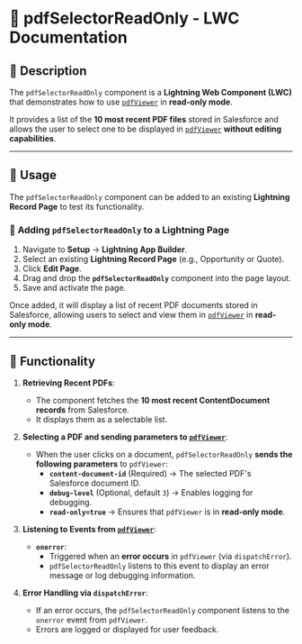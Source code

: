 # 📘 pdfSelectorReadOnly - LWC Documentation

## 📌 Description
The `pdfSelectorReadOnly` component is a **Lightning Web Component (LWC)** that demonstrates how to use [`pdfViewer`](pdfViewer.md) in **read-only mode**. 

It provides a list of the **10 most recent PDF files** stored in Salesforce and allows the user to select one to be displayed in [`pdfViewer`](pdfViewer.md) **without editing capabilities**.

---

## 🚀 Usage

The `pdfSelectorReadOnly` component can be added to an existing **Lightning Record Page** to test its functionality. 

### 📌 **Adding `pdfSelectorReadOnly` to a Lightning Page**

1. Navigate to **Setup** → **Lightning App Builder**.
2. Select an existing **Lightning Record Page** (e.g., Opportunity or Quote).
3. Click **Edit Page**.
4. Drag and drop the **`pdfSelectorReadOnly`** component into the page layout.
5. Save and activate the page.

Once added, it will display a list of recent PDF documents stored in Salesforce, allowing users to select and view them in [`pdfViewer`](pdfViewer.md) in **read-only mode**.

---

## 🎯 Functionality

1. **Retrieving Recent PDFs**:  
   - The component fetches the **10 most recent ContentDocument records** from Salesforce.
   - It displays them as a selectable list.

2. **Selecting a PDF and sending parameters to [`pdfViewer`](pdfViewer.md)**:  
   - When the user clicks on a document, `pdfSelectorReadOnly` **sends the following parameters** to `pdfViewer`:
     - **`content-document-id`** (Required) → The selected PDF's Salesforce document ID.
     - **`debug-level`** (Optional, default `3`) → Enables logging for debugging.
     - **`read-only=true`** → Ensures that `pdfViewer` is in **read-only mode**.

3. **Listening to Events from [`pdfViewer`](pdfViewer.md)**:  
   - **`onerror`**:  
     - Triggered when an **error occurs** in `pdfViewer` (via `dispatchError`).  
     - `pdfSelectorReadOnly` listens to this event to display an error message or log debugging information.  

4. **Error Handling via `dispatchError`**:  
   - If an error occurs, the `pdfSelectorReadOnly` component listens to the `onerror` event from `pdfViewer`.
   - Errors are logged or displayed for user feedback.
